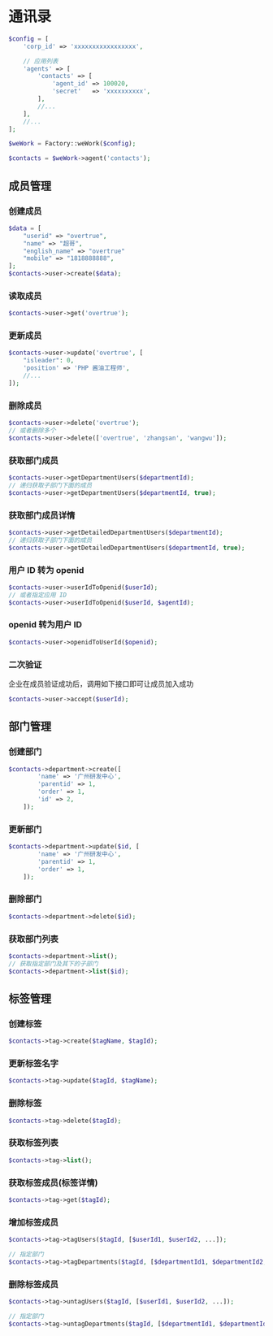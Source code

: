 # 通讯录

```php
$config = [
    'corp_id' => 'xxxxxxxxxxxxxxxxx',

    // 应用列表
    'agents' => [
        'contacts' => [
            'agent_id' => 100020,
            'secret'   => 'xxxxxxxxxx',
        ],
        //...
    ],
    //...
];

$weWork = Factory::weWork($config);

$contacts = $weWork->agent('contacts');
```

## 成员管理
### 创建成员

```php
$data = [
    "userid" => "overtrue",
    "name" => "超哥",
    "english_name" => "overtrue"
    "mobile" => "1818888888",
];
$contacts->user->create($data);
```

### 读取成员

```php
$contacts->user->get('overtrue');
```

### 更新成员

```php
$contacts->user->update('overtrue', [
    "isleader": 0,
    'position' => 'PHP 酱油工程师',
    //...
]);
```

### 删除成员

```php
$contacts->user->delete('overtrue');
// 或者删除多个
$contacts->user->delete(['overtrue', 'zhangsan', 'wangwu']);
```

### 获取部门成员

```php
$contacts->user->getDepartmentUsers($departmentId);
// 递归获取子部门下面的成员
$contacts->user->getDepartmentUsers($departmentId, true);
```

### 获取部门成员详情

```php
$contacts->user->getDetailedDepartmentUsers($departmentId);
// 递归获取子部门下面的成员
$contacts->user->getDetailedDepartmentUsers($departmentId, true);
```

### 用户 ID 转为 openid

```php
$contacts->user->userIdToOpenid($userId);
// 或者指定应用 ID
$contacts->user->userIdToOpenid($userId, $agentId);
```

### openid 转为用户 ID

```php
$contacts->user->openidToUserId($openid);
```

### 二次验证

企业在成员验证成功后，调用如下接口即可让成员加入成功

```php
$contacts->user->accept($userId);
```

## 部门管理

### 创建部门

```php
$contacts->department->create([
        'name' => '广州研发中心',
        'parentid' => 1,
        'order' => 1,
        'id' => 2,
    ]);
```

### 更新部门

```php
$contacts->department->update($id, [
        'name' => '广州研发中心',
        'parentid' => 1,
        'order' => 1,
    ]);
```

### 删除部门

```php
$contacts->department->delete($id);
```

### 获取部门列表

```php
$contacts->department->list();
// 获取指定部门及其下的子部门
$contacts->department->list($id);
```

## 标签管理

### 创建标签

```php
$contacts->tag->create($tagName, $tagId);
```

### 更新标签名字

```php
$contacts->tag->update($tagId, $tagName);
```

### 删除标签

```php
$contacts->tag->delete($tagId);
```

### 获取标签列表

```php
$contacts->tag->list();
```

### 获取标签成员(标签详情)

```php
$contacts->tag->get($tagId);
```

### 增加标签成员

```php
$contacts->tag->tagUsers($tagId, [$userId1, $userId2, ...]);

// 指定部门
$contacts->tag->tagDepartments($tagId, [$departmentId1, $departmentId2, ...]);
```


### 删除标签成员

```php
$contacts->tag->untagUsers($tagId, [$userId1, $userId2, ...]);

// 指定部门
$contacts->tag->untagDepartments($tagId, [$departmentId1, $departmentId2, ...]);
```





